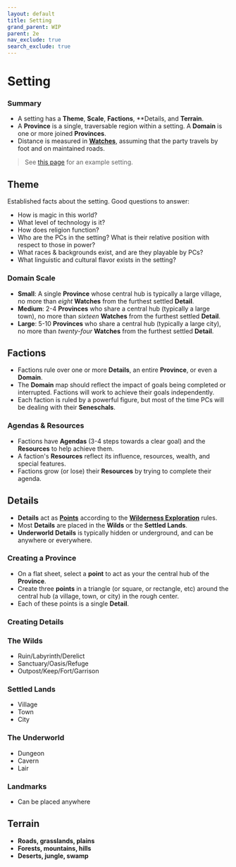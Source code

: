 ```yaml
---
layout: default
title: Setting
grand_parent: WIP
parent: 2e
nav_exclude: true
search_exclude: true
---
```


# Setting

### Summary
- A setting has a **Theme**, **Scale**, **Factions**, **Details, and **Terrain**.
- A **Province** is a single, traversable region within a setting. A **Domain** is one or more joined **Provinces**.
- Distance is measured in [**Watches**](/wip/2e/wilderness-exploration/#travel), assuming that the party travels by foot and on maintained roads.

> See [this page](/wip/2e/example-setting) for an example setting.

## Theme
Established facts about the setting. Good questions to answer: 
- How is magic in this world?
- What level of technology is it?
- How does religion function?
- Who are the PCs in the setting? What is their relative position with respect to those in power?
- What races & backgrounds exist, and are they playable by PCs?
- What linguistic and cultural flavor exists in the setting?

### Domain Scale
- **Small**: A single **Province** whose central hub is typically a large village, no more than _eight_ **Watches** from the furthest settled **Detail**.  
- **Medium**: 2-4 **Provinces** who share a central hub (typically a large town), no more than _sixteen_ **Watches** from the furthest settled **Detail**.
- **Large**: 5-10 **Provinces** who share a central hub (typically a large city), no more than _twenty-four_ **Watches** from the furthest settled **Detail**.

## Factions
- Factions rule over one or more **Details**, an entire **Province**, or even a **Domain**. 
- The **Domain** map should reflect the impact of goals being completed or interrupted. Factions will work to achieve their goals independently.
- Each faction is ruled by a powerful figure, but most of the time PCs will be dealing with their **Seneschals**. 

### Agendas & Resources
- Factions have **Agendas** (3-4 steps towards a clear goal) and the **Resources** to help achieve them. 
- A faction's **Resources** reflect its influence, resources, wealth, and special features. 
- Factions grow (or lose) their **Resources** by trying to complete their agenda. 

## Details
- **Details** act as [**Points**](/wip/2e/wilderness-exploration/#points) according to the [**Wilderness Exploration**](/wip/2e/wilderness-exploration) rules.
- Most **Details** are placed in the **Wilds** or the **Settled Lands**.  
- **Underworld** **Details** is typically hidden or underground, and can be anywhere or everywhere.

### Creating a Province
- On a flat sheet, select a **point** to act as your the central hub of the **Province**. 
- Create three **points** in a triangle (or square, or rectangle, etc) around the central hub (a village, town, or city) in the rough center.
- Each of these points is a single **Detail**.  

### Creating Details

### The Wilds
- Ruin/Labyrinth/Derelict
- Sanctuary/Oasis/Refuge
- Outpost/Keep/Fort/Garrison

### Settled Lands
- Village
- Town
- City

### The Underworld
- Dungeon
- Cavern
- Lair

### Landmarks
- Can be placed anywhere

## Terrain
- **Roads, grasslands, plains**
- **Forests, mountains, hills** 
- **Deserts, jungle, swamp**  


